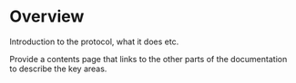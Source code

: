 # Overview
<!-- TODO -->
Introduction to the protocol, what it does etc.

Provide a contents page that links to the other parts of the documentation to describe the key areas.

